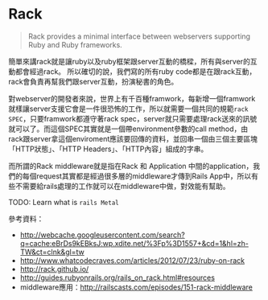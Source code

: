 # Rack

> Rack provides a minimal interface between webservers supporting Ruby and Ruby frameworks.

簡單來講rack就是讓ruby以及ruby框架跟server互動的橋樑，所有與server的互動都會經過rack。
所以確切的說，我們寫的所有ruby code都是在跟rack互動，rack會負責再幫我們跟server互動，扮演秘書的角色。


對webserver的開發者來說，世界上有千百種framwork，每新增一個framwork就樣讓server支援它會是一件很恐怖的工作，所以就需要一個共同的規範`rack SPEC`，只要framwork都遵守著rack spec，server就只需要處理rack送來的訊號就可以了。而這個SPEC其實就是一個帶environment參數的call method，由rack跟server拿這個enviroment應該要回傳的資料，並回串一個由三個主要區塊「HTTP狀態」、「HTTP Headers」、「HTTP內容」組成的字串。


而所謂的Rack middleware就是指在Rack 和 Application 中間的application，我們的每個request其實都是經過很多層的middleware才傳到Rails App中，所以有些不需要給rails處理的工作就可以在middleware中做，對效能有幫助。

TODO: Learn what is `rails Metal`


參考資料：
* http://webcache.googleusercontent.com/search?q=cache:eBrDs9kEBksJ:wp.xdite.net/%3Fp%3D1557+&cd=1&hl=zh-TW&ct=clnk&gl=tw
* http://www.whatcodecraves.com/articles/2012/07/23/ruby-on-rack
* http://rack.github.io/
* http://guides.rubyonrails.org/rails_on_rack.html#resources
* middleware應用：http://railscasts.com/episodes/151-rack-middleware
